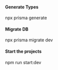 

#### Generate Types
npx prisma generate
#### Migrate DB
npx prisma migrate dev 

#### Start the projects
npm run start:dev